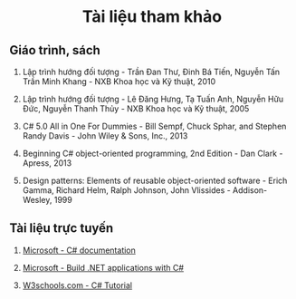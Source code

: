 <h1 align="center"> 
Tài liệu tham khảo
</h1>

## Giáo trình, sách

1. Lập trình hướng đối tượng - Trần Đan Thư, Đinh Bá Tiến, Nguyễn Tấn Trần Minh Khang - NXB Khoa học và Kỹ thuật, 2010

2. Lập trình hướng đối tượng - Lê Đăng Hưng, Tạ Tuấn Anh, Nguyễn Hữu Đức, Nguyễn Thanh Thủy - NXB Khoa học và Kỹ thuật, 2005

3. C# 5.0 All in One For Dummies - Bill Sempf, Chuck Sphar, and Stephen Randy Davis - John Wiley & Sons, Inc., 2013

4. Beginning C# object-oriented programming, 2nd Edition -  Dan Clark - Apress, 2013

5. Design patterns: Elements of reusable object-oriented software - Erich Gamma, Richard Helm, Ralph Johnson, John Vlissides - Addison-Wesley, 1999



## Tài liệu trực tuyến

1. [Microsoft - C# documentation](https://docs.microsoft.com/en-us/dotnet/csharp/)

2. [Microsoft - Build .NET applications with C#](https://docs.microsoft.com/en-us/learn/paths/build-dotnet-applications-csharp/)

3. [W3schools.com - C# Tutorial](https://www.w3schools.com/cs/default.asp)

